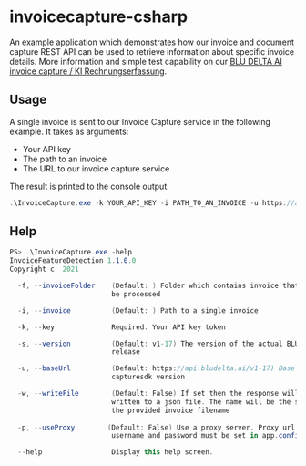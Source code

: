 # invoicecapture-csharp
An example application which demonstrates how our invoice and document capture REST API can be used to retrieve information about specific invoice details. More information and simple test capability on our [BLU DELTA AI invoice capture / KI Rechnungserfassung](https://www.bludelta.de/en/ressources).

## Usage
A single invoice is sent to our Invoice Capture service in the following example. It takes as arguments:
- Your API key
- The path to an invoice
- The URL to our invoice capture service

The result is printed to the console output.
```csharp
.\InvoiceCapture.exe -k YOUR_API_KEY -i PATH_TO_AN_INVOICE -u https://api.bludelta.ai/v1-17
```

## Help
```csharp
PS> .\InvoiceCapture.exe -help
InvoiceFeatureDetection 1.1.0.0
Copyright c  2021

  -f, --invoiceFolder    (Default: ) Folder which contains invoice that shall
                         be processed

  -i, --invoice          (Default: ) Path to a single invoice

  -k, --key              Required. Your API key token

  -s, --version          (Default: v1-17) The version of the actual BLU DELTA
                         release

  -u, --baseUrl          (Default: https://api.bludelta.ai/v1-17) Base url of your
                         capturesdk version

  -w, --writeFile        (Default: False) If set then the response will be
                         written to a json file. The name will be the same as
                         the provided invoice filename
                         
  -p, --useProxy        (Default: False) Use a proxy server. Proxy url,
                         username and password must be set in app.config

  --help                 Display this help screen.
```
